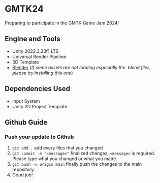 # GMTK24
Preparing to participate in the GMTK Game Jam 2024!

## Engine and Tools
- Unity 2022.3.33f1 LTS
- Universal Render Pipeline
- 3D Template
- [Blender](https://www.blender.org/download/) (_If some assets are not loading especially the .blend files, please try installing this one_)

## Dependencies Used
- Input System
- Unity 2D Project Template
   
## Github Guide
### Push your update to Github
1. `git add .` add every files that you changed
2. `git commit -m "<message>"` finalized changes, `<message>` is required. Please type what you changed or what you made.
3. `git push -u origin main` finally push the changes to the main repository.
4. Good job!
